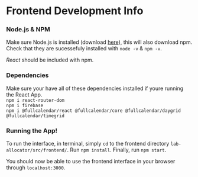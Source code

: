 # Frontend Development Info
### Node.js & NPM
Make sure Node.js is installed (download [here](https://nodejs.org/en/download)), this will also download npm.
Check that they are sucessefuly installed with `node -v` & `npm -v`.

*React* should be included with npm.

### Dependencies
Make sure your have all of these dependencies installed if youre running the React App.\
`npm i react-router-dom`\
`npm i firebase`\
`npm i @fullcalendar/react @fullcalendar/core @fullcalendar/daygrid @fullcalendar/timegrid`

### Running the App!
To run the interface, in terminal, simply `cd` to the frontend directory `lab-allocator/src/frontend/`.
Run `npm install`.
Finally, run `npm start`.

You should now be able to use the frontend interface in your browser through `localhost:3000`.
